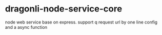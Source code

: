 # dragonli-node-service-core
node web service base on express. support  q request url by one line config and a async function
